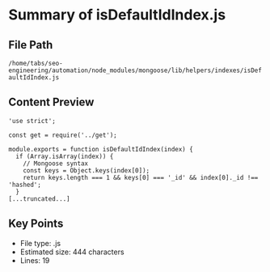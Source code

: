 # Summary of isDefaultIdIndex.js
  
## File Path
`/home/tabs/seo-engineering/automation/node_modules/mongoose/lib/helpers/indexes/isDefaultIdIndex.js`

## Content Preview
```
'use strict';

const get = require('../get');

module.exports = function isDefaultIdIndex(index) {
  if (Array.isArray(index)) {
    // Mongoose syntax
    const keys = Object.keys(index[0]);
    return keys.length === 1 && keys[0] === '_id' && index[0]._id !== 'hashed';
  }
[...truncated...]
```

## Key Points
- File type: .js
- Estimated size: 444 characters
- Lines: 19
